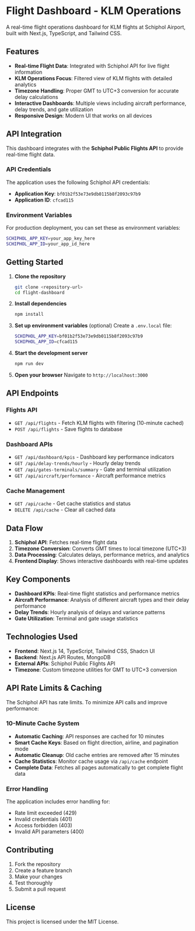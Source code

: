 # Flight Dashboard - KLM Operations

A real-time flight operations dashboard for KLM flights at Schiphol Airport, built with Next.js, TypeScript, and Tailwind CSS.

## Features

- **Real-time Flight Data**: Integrated with Schiphol API for live flight information
- **KLM Operations Focus**: Filtered view of KLM flights with detailed analytics
- **Timezone Handling**: Proper GMT to UTC+3 conversion for accurate delay calculations
- **Interactive Dashboards**: Multiple views including aircraft performance, delay trends, and gate utilization
- **Responsive Design**: Modern UI that works on all devices

## API Integration

This dashboard integrates with the **Schiphol Public Flights API** to provide real-time flight data.

### API Credentials

The application uses the following Schiphol API credentials:
- **Application Key**: `bf01b2f53e73e9db0115b8f2093c97b9`
- **Application ID**: `cfcad115`

### Environment Variables

For production deployment, you can set these as environment variables:

```bash
SCHIPHOL_APP_KEY=your_app_key_here
SCHIPHOL_APP_ID=your_app_id_here
```

## Getting Started

1. **Clone the repository**
   ```bash
   git clone <repository-url>
   cd flight-dashboard
   ```

2. **Install dependencies**
   ```bash
   npm install
   ```

3. **Set up environment variables** (optional)
   Create a `.env.local` file:
   ```bash
   SCHIPHOL_APP_KEY=bf01b2f53e73e9db0115b8f2093c97b9
   SCHIPHOL_APP_ID=cfcad115
   ```

4. **Start the development server**
   ```bash
   npm run dev
   ```

5. **Open your browser**
   Navigate to `http://localhost:3000`

## API Endpoints

### Flights API
- `GET /api/flights` - Fetch KLM flights with filtering (10-minute cached)
- `POST /api/flights` - Save flights to database

### Dashboard APIs
- `GET /api/dashboard/kpis` - Dashboard key performance indicators
- `GET /api/delay-trends/hourly` - Hourly delay trends
- `GET /api/gates-terminals/summary` - Gate and terminal utilization
- `GET /api/aircraft/performance` - Aircraft performance metrics

### Cache Management
- `GET /api/cache` - Get cache statistics and status
- `DELETE /api/cache` - Clear all cached data

## Data Flow

1. **Schiphol API**: Fetches real-time flight data
2. **Timezone Conversion**: Converts GMT times to local timezone (UTC+3)
3. **Data Processing**: Calculates delays, performance metrics, and analytics
4. **Frontend Display**: Shows interactive dashboards with real-time updates

## Key Components

- **Dashboard KPIs**: Real-time flight statistics and performance metrics
- **Aircraft Performance**: Analysis of different aircraft types and their delay performance
- **Delay Trends**: Hourly analysis of delays and variance patterns
- **Gate Utilization**: Terminal and gate usage statistics

## Technologies Used

- **Frontend**: Next.js 14, TypeScript, Tailwind CSS, Shadcn UI
- **Backend**: Next.js API Routes, MongoDB
- **External APIs**: Schiphol Public Flights API
- **Timezone**: Custom timezone utilities for GMT to UTC+3 conversion

## API Rate Limits & Caching

The Schiphol API has rate limits. To minimize API calls and improve performance:

### 10-Minute Cache System
- **Automatic Caching**: API responses are cached for 10 minutes
- **Smart Cache Keys**: Based on flight direction, airline, and pagination mode
- **Automatic Cleanup**: Old cache entries are removed after 15 minutes
- **Cache Statistics**: Monitor cache usage via `/api/cache` endpoint
- **Complete Data**: Fetches all pages automatically to get complete flight data

### Error Handling
The application includes error handling for:
- Rate limit exceeded (429)
- Invalid credentials (401)
- Access forbidden (403)
- Invalid API parameters (400)

## Contributing

1. Fork the repository
2. Create a feature branch
3. Make your changes
4. Test thoroughly
5. Submit a pull request

## License

This project is licensed under the MIT License.